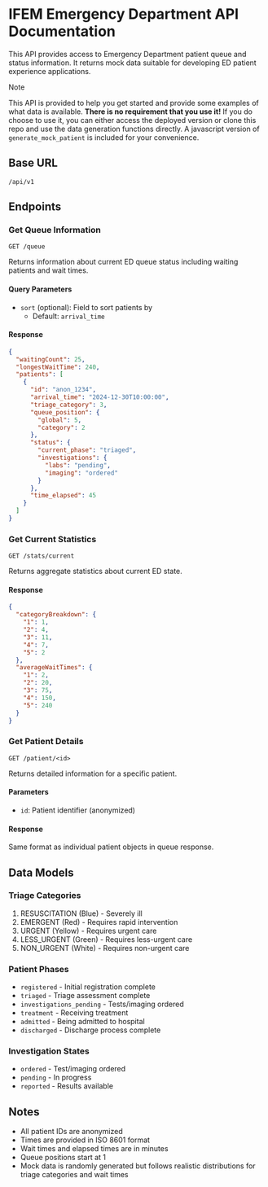 # IFEM Emergency Department API Documentation

This API provides access to Emergency Department patient queue and status information. It returns mock data suitable for developing ED patient experience applications. 

> [!NOTE]
> This API is provided to help you get started and provide some examples of what data is available. **There is no requirement that you use it!** If you do choose to use it, you can either access the deployed version or clone this repo and use the data generation functions directly. A javascript version of `generate_mock_patient` is included for your convenience.



## Base URL
`/api/v1`

## Endpoints

### Get Queue Information
`GET /queue`

Returns information about current ED queue status including waiting patients and wait times.

#### Query Parameters
- `sort` (optional): Field to sort patients by
  - Default: `arrival_time`

#### Response
```json
{
  "waitingCount": 25,
  "longestWaitTime": 240,
  "patients": [
    {
      "id": "anon_1234",
      "arrival_time": "2024-12-30T10:00:00",
      "triage_category": 3,
      "queue_position": {
        "global": 5,
        "category": 2
      },
      "status": {
        "current_phase": "triaged",
        "investigations": {
          "labs": "pending",
          "imaging": "ordered"
        }
      },
      "time_elapsed": 45
    }
  ]
}
```

### Get Current Statistics
`GET /stats/current`

Returns aggregate statistics about current ED state.

#### Response
```json
{
  "categoryBreakdown": {
    "1": 1,
    "2": 4,
    "3": 11,
    "4": 7,
    "5": 2
  },
  "averageWaitTimes": {
    "1": 2,
    "2": 20,
    "3": 75,
    "4": 150,
    "5": 240
  }
}
```

### Get Patient Details
`GET /patient/<id>`

Returns detailed information for a specific patient.

#### Parameters
- `id`: Patient identifier (anonymized)

#### Response
Same format as individual patient objects in queue response.

## Data Models

### Triage Categories
1. RESUSCITATION (Blue) - Severely ill
2. EMERGENT (Red) - Requires rapid intervention
3. URGENT (Yellow) - Requires urgent care
4. LESS_URGENT (Green) - Requires less-urgent care
5. NON_URGENT (White) - Requires non-urgent care

### Patient Phases
- `registered` - Initial registration complete
- `triaged` - Triage assessment complete
- `investigations_pending` - Tests/imaging ordered
- `treatment` - Receiving treatment
- `admitted` - Being admitted to hospital
- `discharged` - Discharge process complete

### Investigation States
- `ordered` - Test/imaging ordered
- `pending` - In progress
- `reported` - Results available

## Notes
- All patient IDs are anonymized
- Times are provided in ISO 8601 format
- Wait times and elapsed times are in minutes
- Queue positions start at 1
- Mock data is randomly generated but follows realistic distributions for triage categories and wait times